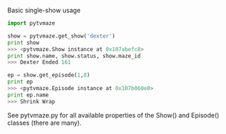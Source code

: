 Basic single-show usage

```python
import pytvmaze

show = pytvmaze.get_show('dexter')
print show
>>> <pytvmaze.Show instance at 0x107abefc8>
print show.name, show.status, show.maze_id
>>> Dexter Ended 161

ep = show.get_episode(1,8)
print ep
>>> <pytvmaze.Episode instance at 0x107b060e0>
print ep.name
>>> Shrink Wrap

```

See pytvmaze.py for all available properties of the Show() and Episode() classes (there are many).
